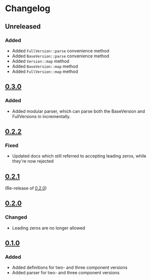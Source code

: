 # Changelog

## Unreleased

### Added

* Added `FullVersion::parse` convenience method
* Added `BaseVersion::parse` convenience method
* Added `Version::map` method
* Added `BaseVersion::map` method
* Added `FullVersion::map` method

## [0.3.0]

### Added

* Added modular parser, which can parse both the BaseVersion and FullVersions in incrementally.

[0.3.0]: https://github.com/foresterre/version-number/releases/tag/v0.3.0

## [0.2.2]

### Fixed

* Updated docs which still referred to accepting leading zeros, while they're now rejected

[0.2.2]: https://github.com/foresterre/version-number/releases/tag/v0.2.2

## [0.2.1]

(Re-release of [0.2.0])

[0.2.1]: https://github.com/foresterre/version-number/releases/tag/v0.2.1

## [0.2.0]

### Changed

* Leading zeros are no longer allowed

[0.2.0]: https://github.com/foresterre/version-number/releases/tag/v0.2.0

## [0.1.0]

### Added

* Added definitions for two- and three component versions
* Added parser for two- and three component versions

[0.1.0]: https://github.com/foresterre/version-number/releases/tag/v0.1.0
